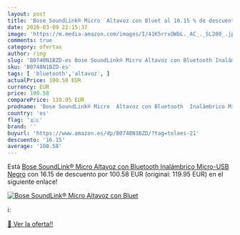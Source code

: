 ```yaml
---
layout: post
title: 'Bose SoundLink® Micro  Altavoz con Bluet al 16.15 % de descuento'
date: 2020-03-09 22:15:37
image: 'https://m.media-amazon.com/images/I/41K5rrxOWbL._AC_._SL200_.jpg'
comments: true
category: ofertas
author: ring
slug: 'B0748N1BZD-es Bose SoundLink® Micro Altavoz con Bluetooth Inalámbrico...'
sku: 'B0748N1BZD-es'
tags: [ 'bluetooth','altavoz', ]
actualPrice: 100.58 EUR
currency: EUR
price: 100.58
comparePrice: 119.95 EUR
prodname: 'Bose SoundLink® Micro  Altavoz con Bluetooth  Inalámbrico Micro-USB  Negro'
country: 'es'
flag: '🇪🇸'
brand: ''
buyurl: 'https://www.amazon.es/dp/B0748N1BZD/?tag=tolees-21'
descuento: '16.15'
average: '100.58'
---
```


Está [Bose SoundLink® Micro  Altavoz con Bluetooth  Inalámbrico Micro-USB  Negro](https://www.amazon.es/dp/B0748N1BZD/?tag=tolees-21) con 16.15 de descuento por 100.58 EUR (original: 119.95 EUR) en el siguiente enlace!

[![Bose SoundLink® Micro  Altavoz con Bluet](https://m.media-amazon.com/images/I/41K5rrxOWbL._AC_._SL200_.jpg)](https://www.amazon.es/dp/B0748N1BZD/?tag=tolees-21)

ℹ️:


[🛒 Ver la oferta!!](https://www.amazon.es/dp/B0748N1BZD/?tag=tolees-21)

